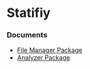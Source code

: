 # Statifiy



### Documents
* [File Manager Package](./filemanager/docs.md)
* [Analyzer Package](./analyzer/docs.md)